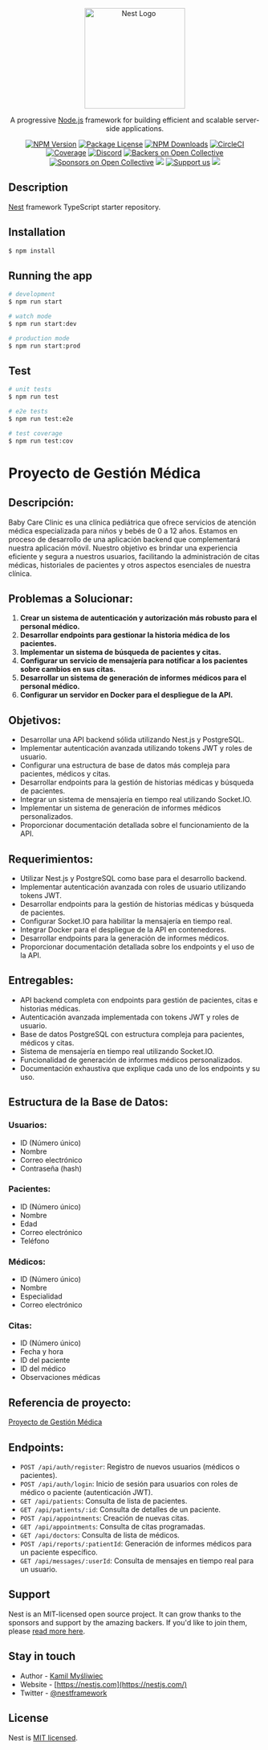 <p align="center">
  <a href="http://nestjs.com/" target="blank"><img src="https://nestjs.com/img/logo-small.svg" width="200" alt="Nest Logo" /></a>
</p>

[circleci-image]: https://img.shields.io/circleci/build/github/nestjs/nest/master?token=abc123def456
[circleci-url]: https://circleci.com/gh/nestjs/nest

  <p align="center">A progressive <a href="http://nodejs.org" target="_blank">Node.js</a> framework for building efficient and scalable server-side applications.</p>
    <p align="center">
<a href="https://www.npmjs.com/~nestjscore" target="_blank"><img src="https://img.shields.io/npm/v/@nestjs/core.svg" alt="NPM Version" /></a>
<a href="https://www.npmjs.com/~nestjscore" target="_blank"><img src="https://img.shields.io/npm/l/@nestjs/core.svg" alt="Package License" /></a>
<a href="https://www.npmjs.com/~nestjscore" target="_blank"><img src="https://img.shields.io/npm/dm/@nestjs/common.svg" alt="NPM Downloads" /></a>
<a href="https://circleci.com/gh/nestjs/nest" target="_blank"><img src="https://img.shields.io/circleci/build/github/nestjs/nest/master" alt="CircleCI" /></a>
<a href="https://coveralls.io/github/nestjs/nest?branch=master" target="_blank"><img src="https://coveralls.io/repos/github/nestjs/nest/badge.svg?branch=master#9" alt="Coverage" /></a>
<a href="https://discord.gg/G7Qnnhy" target="_blank"><img src="https://img.shields.io/badge/discord-online-brightgreen.svg" alt="Discord"/></a>
<a href="https://opencollective.com/nest#backer" target="_blank"><img src="https://opencollective.com/nest/backers/badge.svg" alt="Backers on Open Collective" /></a>
<a href="https://opencollective.com/nest#sponsor" target="_blank"><img src="https://opencollective.com/nest/sponsors/badge.svg" alt="Sponsors on Open Collective" /></a>
  <a href="https://paypal.me/kamilmysliwiec" target="_blank"><img src="https://img.shields.io/badge/Donate-PayPal-ff3f59.svg"/></a>
    <a href="https://opencollective.com/nest#sponsor"  target="_blank"><img src="https://img.shields.io/badge/Support%20us-Open%20Collective-41B883.svg" alt="Support us"></a>
  <a href="https://twitter.com/nestframework" target="_blank"><img src="https://img.shields.io/twitter/follow/nestframework.svg?style=social&label=Follow"></a>
</p>
  <!--[![Backers on Open Collective](https://opencollective.com/nest/backers/badge.svg)](https://opencollective.com/nest#backer)
  [![Sponsors on Open Collective](https://opencollective.com/nest/sponsors/badge.svg)](https://opencollective.com/nest#sponsor)-->

## Description

[Nest](https://github.com/nestjs/nest) framework TypeScript starter repository.

## Installation

```bash
$ npm install
```

## Running the app

```bash
# development
$ npm run start

# watch mode
$ npm run start:dev

# production mode
$ npm run start:prod
```

## Test

```bash
# unit tests
$ npm run test

# e2e tests
$ npm run test:e2e

# test coverage
$ npm run test:cov
```

# Proyecto de Gestión Médica

## Descripción:
Baby Care Clinic es una clínica pediátrica que ofrece servicios de atención médica especializada para niños y bebés de 0 a 12 años. Estamos en proceso de desarrollo de una aplicación backend que complementará nuestra aplicación móvil. Nuestro objetivo es brindar una experiencia eficiente y segura a nuestros usuarios, facilitando la administración de citas médicas, historiales de pacientes y otros aspectos esenciales de nuestra clínica.

## Problemas a Solucionar:

1. **Crear un sistema de autenticación y autorización más robusto para el personal médico.**
2. **Desarrollar endpoints para gestionar la historia médica de los pacientes.**
3. **Implementar un sistema de búsqueda de pacientes y citas.**
4. **Configurar un servicio de mensajería para notificar a los pacientes sobre cambios en sus citas.**
5. **Desarrollar un sistema de generación de informes médicos para el personal médico.**
6. **Configurar un servidor en Docker para el despliegue de la API.**

## Objetivos:

- Desarrollar una API backend sólida utilizando Nest.js y PostgreSQL.
- Implementar autenticación avanzada utilizando tokens JWT y roles de usuario.
- Configurar una estructura de base de datos más compleja para pacientes, médicos y citas.
- Desarrollar endpoints para la gestión de historias médicas y búsqueda de pacientes.
- Integrar un sistema de mensajería en tiempo real utilizando Socket.IO.
- Implementar un sistema de generación de informes médicos personalizados.
- Proporcionar documentación detallada sobre el funcionamiento de la API.

## Requerimientos:

- Utilizar Nest.js y PostgreSQL como base para el desarrollo backend.
- Implementar autenticación avanzada con roles de usuario utilizando tokens JWT.
- Desarrollar endpoints para la gestión de historias médicas y búsqueda de pacientes.
- Configurar Socket.IO para habilitar la mensajería en tiempo real.
- Integrar Docker para el despliegue de la API en contenedores.
- Desarrollar endpoints para la generación de informes médicos.
- Proporcionar documentación detallada sobre los endpoints y el uso de la API.

## Entregables:

- API backend completa con endpoints para gestión de pacientes, citas e historias médicas.
- Autenticación avanzada implementada con tokens JWT y roles de usuario.
- Base de datos PostgreSQL con estructura compleja para pacientes, médicos y citas.
- Sistema de mensajería en tiempo real utilizando Socket.IO.
- Funcionalidad de generación de informes médicos personalizados.
- Documentación exhaustiva que explique cada uno de los endpoints y su uso.

## Estructura de la Base de Datos:

### Usuarios:
- ID (Número único)
- Nombre
- Correo electrónico
- Contraseña (hash)

### Pacientes:
- ID (Número único)
- Nombre
- Edad
- Correo electrónico
- Teléfono

### Médicos:
- ID (Número único)
- Nombre
- Especialidad
- Correo electrónico

### Citas:
- ID (Número único)
- Fecha y hora
- ID del paciente
- ID del médico
- Observaciones médicas

## Referencia de proyecto:
[Proyecto de Gestión Médica](https://iquela.web.app/proyectos/proyecto/L2AWaB7Ibse8Q3KlP9JV)


## Endpoints:

- `POST /api/auth/register`: Registro de nuevos usuarios (médicos o pacientes).
- `POST /api/auth/login`: Inicio de sesión para usuarios con roles de médico o paciente (autenticación JWT).
- `GET /api/patients`: Consulta de lista de pacientes.
- `GET /api/patients/:id`: Consulta de detalles de un paciente.
- `POST /api/appointments`: Creación de nuevas citas.
- `GET /api/appointments`: Consulta de citas programadas.
- `GET /api/doctors`: Consulta de lista de médicos.
- `POST /api/reports/:patientId`: Generación de informes médicos para un paciente específico.
- `GET /api/messages/:userId`: Consulta de mensajes en tiempo real para un usuario.


## Support

Nest is an MIT-licensed open source project. It can grow thanks to the sponsors and support by the amazing backers. If you'd like to join them, please [read more here](https://docs.nestjs.com/support).

## Stay in touch

- Author - [Kamil Myśliwiec](https://kamilmysliwiec.com)
- Website - [https://nestjs.com](https://nestjs.com/)
- Twitter - [@nestframework](https://twitter.com/nestframework)

## License

Nest is [MIT licensed](LICENSE).
